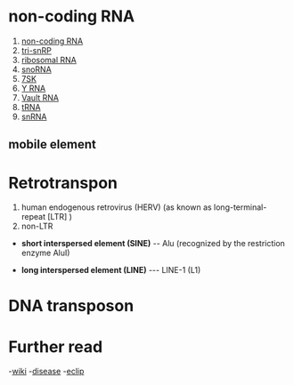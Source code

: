 # non-coding RNA
1. [non-coding RNA](https://www.genenames.org/data/genegroup/#!/group/475)
2. [tri-snRP](https://www.genenames.org/data/genegroup/#!/group/1506 )
3. [ribosomal RNA](https://www.genenames.org/data/genegroup/#!/group/848)
4. [snoRNA](https://www.genenames.org/data/genegroup/#!/group/844)
5. [7SK](https://www.genenames.org/data/genegroup/#!/group/1676)
6. [Y RNA](https://www.genenames.org/data/genegroup/#!/group/853)
7. [Vault RNA](https://www.genenames.org/data/genegroup/#!/group/852)
8. [tRNA](https://www.genenames.org/data/genegroup/#!/group/478)
9. [snRNA](https://www.genenames.org/data/genegroup/#!/group/849)

## mobile element

# Retrotranspon
1. human endogenous retrovirus (HERV) (as known as long-terminal-repeat [LTR] )
2. non-LTR
  - **short interspersed element (SINE)**
  -- Alu (recognized by the restriction enzyme AluI)

  - **long interspersed element (LINE)**
  --- LINE-1 (L1)

# DNA transposon


# Further read
-[wiki](https://en.wikipedia.org/wiki/Retrotransposon#Alu_elements)
-[disease](https://doi.org/doi:10.1056/NEJMra1510092)
-[eclip](https://doi.org/10.1186/s13059-020-01982-9)
